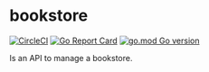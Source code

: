 # bookstore

[![CircleCI](https://circleci.com/gh/oussamm/bookstore.svg?style=svg)](https://circleci.com/gh/oussamm/bookstore)
[![Go Report Card](https://goreportcard.com/badge/github.com/oussamm/bookstore)](https://goreportcard.com/badge/github.com/oussamm/bookstore)
[![go.mod Go version](https://img.shields.io/github/go-mod/go-version/oussamm/bookstore)](https://github.com/oussamm/bookstore)

Is an API to manage a bookstore.
